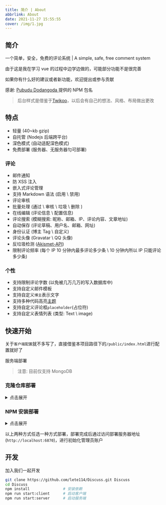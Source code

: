 ```yaml
---
title: 简介 | About
abbrlink: About
date: 2021-11-27 15:55:55
cover: /img/1.jpg
---
```




## 简介

一个简单，安全，免费的评论系统 | A simple, safe, free comment system

由于这是我在学习 vue 的过程中边学边做的，可能部分功能不是很完善

如果你有什么好的建议或者新功能，欢迎提出或参与贡献

感谢: [Pubudu Dodangoda
](https://github.com/pupudu) 提供的 NPM 包名

> 后台样式是借鉴于[Twikoo](https://twikoo.js.org/)，以后会有自己的想法、风格、布局做出更改


## 特点

- 轻量 (40~kb gzip)
- 自托管 (Nodejs 后端跨平台)
- 深色模式 (自动适配深色模式)
- 免费部署 (服务器、无服务器匀可部署)

### 评论

- 邮件通知
- 防 XSS 注入
- 嵌入式评论管理
- 支持 Markdown 语法 (启用 \ 禁用)
- 评论审核
- 批量处理 (通过 \ 审核 \ 垃圾 \ 删除 )
- 在线编辑 (评论信息 \ 配置信息)
- 评论搜索 (模糊搜索: 昵称、邮箱、IP、评论内容、文章地址)
- 自动保存 (评论草稿、用户名、邮箱、网址)
- 身份认证 (博主 Tag \ 自定义)
- 评论头像 (Gravatar \ QQ 头像)
- 反垃圾检测 ([Akismet-API](https://akismet.com/))
- 限制评论频率 (每个 IP 10 分钟内最多评论多少条 \ 10 分钟内所以 IP 只能评论多少条)

### 个性

- 支持限制评论字数 (以免被几万几万的写入数据库中)
- 支持自定义邮件模板
- 支持自定义`博主`表示文字
- 支持多种代码高亮[主题](https://github.com/highlightjs/cdn-release)
- 支持自定义评论框`placeholder`(占位符)
- 支持自定义表情列表 (类型: Text \ image)

## 快速开始

关于`客户端配置`就不多写了，直接借鉴本项目路径下的`/public/index.html`进行配置就好了

服务端部署

> 注意: 目前仅支持 MongoDB

### 克隆仓库部署

<details>
<summary>点击展开</summary>

```bash
git clone https://github.com/lete114/Discuss.git Discuss
cd Discuss
cp .env.example .env
vim .env
```

.env 修改环境配置文件
修改好后执行`npm run start:server`即可

```env
# Discuss environment Config

# 数据库连接地址
DISCUSS_MONGODB='mongodb://localhost:27017/Discuss'

# 启动的端口号
DISCUSS_PORT='6870'

# 加密的密钥字符串(自定义)
DISCUSS_SECRET='Discuss'
```

</details>

### NPM 安装部署

<details>
<summary>点击展开</summary>

```bash
mkdir Discuss                   # 创建目录
cd Discuss                      # 进入目录
npm init -y                     # 初始化npm
npm install discuss --save      # 安装Discuss
touch index.js .env             # 创建index.js 以及 .env(环> 置文件)
```

index.js 引入 Discuss 并调用

```js
const Discuss = require("discuss");
Discuss.server();
```

修改环境配置文件
修改好后执行`node index.js`即可，或者修改`package.json`用`npm run xxx`来启动都可以

```env
# Discuss environment Config

# 数据库连接地址
DISCUSS_MONGODB='mongodb://localhost:27017/Discuss'

# 启动的端口号
DISCUSS_PORT='6870'

# 加密的密钥字符串(自定义)
DISCUSS_SECRET='Discuss'

```

</details>

以上两种方式任选一种方式部署，部署完成后通过访问部署服务器地址(`http://localhost:6870`)，进行初始化管理员账户

## 开发

加入我们一起开发

```bash
git clone https://github.com/lete114/Discuss.git Discuss
cd Discuss
npm install               # 安装依赖
npm run start:client      # 启动客户端
npm run start:server      # 启动服务端
```